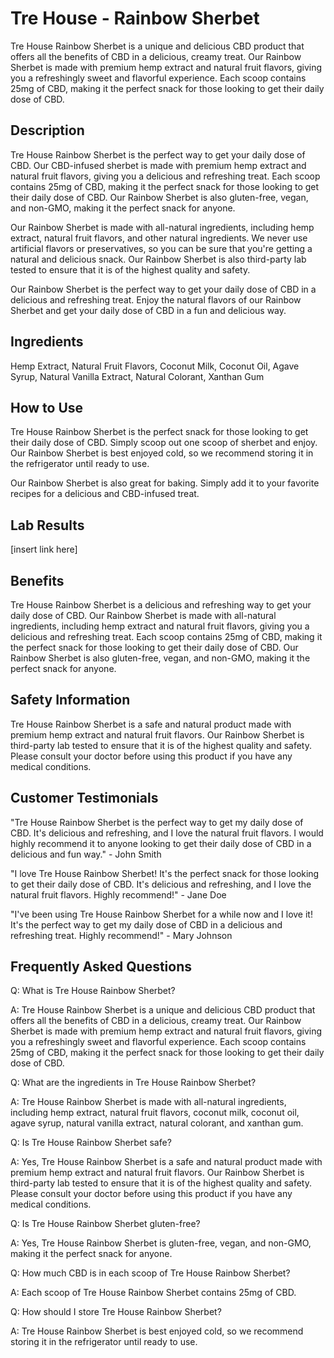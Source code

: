 # Tre House - Rainbow Sherbet

Tre House Rainbow Sherbet is a unique and delicious CBD product that offers all the benefits of CBD in a delicious, creamy treat. Our Rainbow Sherbet is made with premium hemp extract and natural fruit flavors, giving you a refreshingly sweet and flavorful experience. Each scoop contains 25mg of CBD, making it the perfect snack for those looking to get their daily dose of CBD.

## Description

Tre House Rainbow Sherbet is the perfect way to get your daily dose of CBD. Our CBD-infused sherbet is made with premium hemp extract and natural fruit flavors, giving you a delicious and refreshing treat. Each scoop contains 25mg of CBD, making it the perfect snack for those looking to get their daily dose of CBD. Our Rainbow Sherbet is also gluten-free, vegan, and non-GMO, making it the perfect snack for anyone.

Our Rainbow Sherbet is made with all-natural ingredients, including hemp extract, natural fruit flavors, and other natural ingredients. We never use artificial flavors or preservatives, so you can be sure that you're getting a natural and delicious snack. Our Rainbow Sherbet is also third-party lab tested to ensure that it is of the highest quality and safety.

Our Rainbow Sherbet is the perfect way to get your daily dose of CBD in a delicious and refreshing treat. Enjoy the natural flavors of our Rainbow Sherbet and get your daily dose of CBD in a fun and delicious way.

## Ingredients

Hemp Extract, Natural Fruit Flavors, Coconut Milk, Coconut Oil, Agave Syrup, Natural Vanilla Extract, Natural Colorant, Xanthan Gum

## How to Use

Tre House Rainbow Sherbet is the perfect snack for those looking to get their daily dose of CBD. Simply scoop out one scoop of sherbet and enjoy. Our Rainbow Sherbet is best enjoyed cold, so we recommend storing it in the refrigerator until ready to use.

Our Rainbow Sherbet is also great for baking. Simply add it to your favorite recipes for a delicious and CBD-infused treat.

## Lab Results

[insert link here]

## Benefits

Tre House Rainbow Sherbet is a delicious and refreshing way to get your daily dose of CBD. Our Rainbow Sherbet is made with all-natural ingredients, including hemp extract and natural fruit flavors, giving you a delicious and refreshing treat. Each scoop contains 25mg of CBD, making it the perfect snack for those looking to get their daily dose of CBD. Our Rainbow Sherbet is also gluten-free, vegan, and non-GMO, making it the perfect snack for anyone.

## Safety Information

Tre House Rainbow Sherbet is a safe and natural product made with premium hemp extract and natural fruit flavors. Our Rainbow Sherbet is third-party lab tested to ensure that it is of the highest quality and safety. Please consult your doctor before using this product if you have any medical conditions.

## Customer Testimonials

"Tre House Rainbow Sherbet is the perfect way to get my daily dose of CBD. It's delicious and refreshing, and I love the natural fruit flavors. I would highly recommend it to anyone looking to get their daily dose of CBD in a delicious and fun way." - John Smith

"I love Tre House Rainbow Sherbet! It's the perfect snack for those looking to get their daily dose of CBD. It's delicious and refreshing, and I love the natural fruit flavors. Highly recommend!" - Jane Doe

"I've been using Tre House Rainbow Sherbet for a while now and I love it! It's the perfect way to get my daily dose of CBD in a delicious and refreshing treat. Highly recommend!" - Mary Johnson

## Frequently Asked Questions

Q: What is Tre House Rainbow Sherbet?

A: Tre House Rainbow Sherbet is a unique and delicious CBD product that offers all the benefits of CBD in a delicious, creamy treat. Our Rainbow Sherbet is made with premium hemp extract and natural fruit flavors, giving you a refreshingly sweet and flavorful experience. Each scoop contains 25mg of CBD, making it the perfect snack for those looking to get their daily dose of CBD.

Q: What are the ingredients in Tre House Rainbow Sherbet?

A: Tre House Rainbow Sherbet is made with all-natural ingredients, including hemp extract, natural fruit flavors, coconut milk, coconut oil, agave syrup, natural vanilla extract, natural colorant, and xanthan gum.

Q: Is Tre House Rainbow Sherbet safe?

A: Yes, Tre House Rainbow Sherbet is a safe and natural product made with premium hemp extract and natural fruit flavors. Our Rainbow Sherbet is third-party lab tested to ensure that it is of the highest quality and safety. Please consult your doctor before using this product if you have any medical conditions.

Q: Is Tre House Rainbow Sherbet gluten-free?

A: Yes, Tre House Rainbow Sherbet is gluten-free, vegan, and non-GMO, making it the perfect snack for anyone.

Q: How much CBD is in each scoop of Tre House Rainbow Sherbet?

A: Each scoop of Tre House Rainbow Sherbet contains 25mg of CBD.

Q: How should I store Tre House Rainbow Sherbet?

A: Tre House Rainbow Sherbet is best enjoyed cold, so we recommend storing it in the refrigerator until ready to use.
